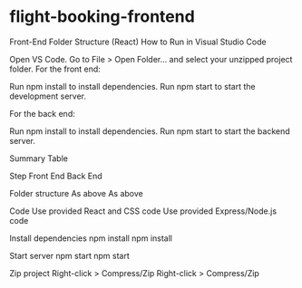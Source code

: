 # flight-booking-frontend
Front-End Folder Structure (React)
How to Run in Visual Studio Code

Open VS Code.
Go to File > Open Folder... and select your unzipped project folder.
For the front end:

Run npm install to install dependencies.
Run npm start to start the development server.


For the back end:

Run npm install to install dependencies.
Run npm start to start the backend server.




Summary Table



Step
Front End
Back End




Folder structure
As above
As above


Code
Use provided React and CSS code
Use provided Express/Node.js code


Install dependencies
npm install
npm install


Start server
npm start
npm start


Zip project
Right-click > Compress/Zip
Right-click > Compress/Zip